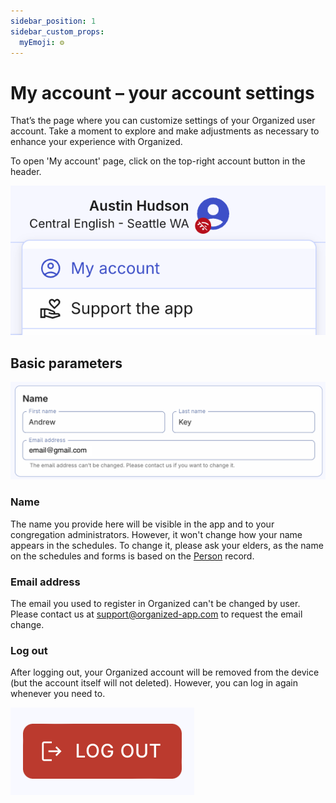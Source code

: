 ```yaml
---
sidebar_position: 1
sidebar_custom_props:
  myEmoji: ⚙️
---
```


# My account – your account settings

That’s the page where you can customize settings of your Organized user account. Take a moment to explore and make adjustments as necessary to enhance your experience with Organized.

To open 'My account' page, click on the top-right account button in the header.

![Open my account settings](./img/open-account.png)

## Basic parameters

![Name of account](./img/name.png)

### Name

The name you provide here will be visible in the app and to your congregation administrators. However, it won't change how your name appears in the schedules. To change it, please ask your elders, as the name on the schedules and forms is based on the [Person](../persons/add-person.md) record.

### Email address

The email you used to register in Organized can't be changed by user. Please contact us at [support@organized-app.com](mailto:support@organized-app.com) to request the email change.

### Log out

After logging out, your Organized account will be removed from the device (but the account itself will not deleted). However, you can log in again whenever you need to.

![Log out](./img/log-out.png)
